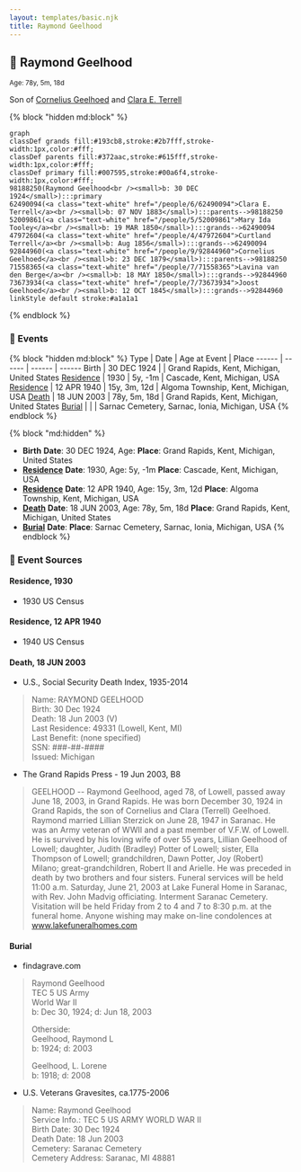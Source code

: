 ```yaml
---
layout: templates/basic.njk
title: Raymond Geelhood
---
```

## 🔵 Raymond Geelhood
<small>Age: 78y, 5m, 18d</small>

Son of [Cornelius Geelhoed](/people/9/92844960) and [Clara E. Terrell](/people/6/62490094)

{% block "hidden md:block" %}
```mermaid
graph
classDef grands fill:#193cb8,stroke:#2b7fff,stroke-width:1px,color:#fff;
classDef parents fill:#372aac,stroke:#615fff,stroke-width:1px,color:#fff;
classDef primary fill:#007595,stroke:#00a6f4,stroke-width:1px,color:#fff;
98188250(Raymond Geelhood<br /><small>b: 30 DEC 1924</small>):::primary
62490094(<a class="text-white" href="/people/6/62490094">Clara E. Terrell</a><br /><small>b: 07 NOV 1883</small>):::parents-->98188250
52009861(<a class="text-white" href="/people/5/52009861">Mary Ida Tooley</a><br /><small>b: 19 MAR 1850</small>):::grands-->62490094
47972604(<a class="text-white" href="/people/4/47972604">Curtland Terrell</a><br /><small>b: Aug 1856</small>):::grands-->62490094
92844960(<a class="text-white" href="/people/9/92844960">Cornelius Geelhoed</a><br /><small>b: 23 DEC 1879</small>):::parents-->98188250
71558365(<a class="text-white" href="/people/7/71558365">Lavina van den Berge</a><br /><small>b: 18 MAY 1850</small>):::grands-->92844960
73673934(<a class="text-white" href="/people/7/73673934">Joost Geelhoed</a><br /><small>b: 12 OCT 1845</small>):::grands-->92844960
linkStyle default stroke:#a1a1a1
```
{% endblock %}

### 📆 Events

{% block "hidden md:block" %}
Type | Date | Age at Event | Place
------ | ------ | ------ | ------
Birth | 30 DEC 1924 |  | Grand Rapids, Kent, Michigan, United States
[Residence](#event-event-0) | 1930 | 5y, -1m | Cascade, Kent, Michigan, USA
[Residence](#event-event-1) | 12 APR 1940 | 15y, 3m, 12d | Algoma Township, Kent, Michigan, USA
[Death](#event-event-5) | 18 JUN 2003 | 78y, 5m, 18d | Grand Rapids, Kent, Michigan, United States
[Burial](#event-event-6) |  |  | Sarnac Cemetery, Sarnac, Ionia, Michigan, USA
{% endblock %}

{% block "md:hidden" %}
- **Birth**
**Date**: 30 DEC 1924, Age:
**Place**: Grand Rapids, Kent, Michigan, United States
- **[Residence](#event-event-0)**
**Date**: 1930, Age: 5y, -1m
**Place**: Cascade, Kent, Michigan, USA
- **[Residence](#event-event-1)**
**Date**: 12 APR 1940, Age: 15y, 3m, 12d
**Place**: Algoma Township, Kent, Michigan, USA
- **[Death](#event-event-5)**
**Date**: 18 JUN 2003, Age: 78y, 5m, 18d
**Place**: Grand Rapids, Kent, Michigan, United States
- **[Burial](#event-event-6)**
**Date**:
**Place**: Sarnac Cemetery, Sarnac, Ionia, Michigan, USA
{% endblock %}

### 📰 Event Sources

#### <a id="event-event-0"></a> Residence, 1930
* 1930 US Census

#### <a id="event-event-1"></a> Residence, 12 APR 1940
* 1940 US Census

#### <a id="event-event-5"></a> Death, 18 JUN 2003
* U.S., Social Security Death Index, 1935-2014
>   
  > Name: RAYMOND GEELHOOD  
  > Birth: 30 Dec 1924  
  > Death: 18 Jun 2003 (V)  
  > Last Residence: 49331 (Lowell, Kent, MI)  
  > Last Benefit: (none specified)  
  > SSN: ###-##-####  
  > Issued: Michigan
* The Grand Rapids Press  - 19 Jun 2003, B8
>   
  > GEELHOOD -- Raymond Geelhood, aged 78, of Lowell, passed away June 18, 2003, in Grand Rapids. He was born December 30, 1924 in Grand Rapids, the son of Cornelius and Clara (Terrell) Geelhoed. Raymond married Lillian Sterzick on June 28, 1947 in Saranac. He was an Army veteran of WWII and a past member of V.F.W. of Lowell. He is survived by his loving wife of over 55 years, Lillian Geelhood of Lowell; daughter, Judith (Bradley) Potter of Lowell; sister, Ella Thompson of Lowell; grandchildren, Dawn Potter, Joy (Robert) Milano; great-grandchildren, Robert II and Arielle. He was preceded in death by two brothers and four sisters. Funeral services will be held 11:00 a.m. Saturday, June 21, 2003 at Lake Funeral Home in Saranac, with Rev. John Madvig officiating. Interment Saranac Cemetery. Visitation will be held Friday from 2 to 4 and 7 to 8:30 p.m. at the funeral home. Anyone wishing may make on-line condolences at www.lakefuneralhomes.com

#### <a id="event-event-6"></a> Burial
* findagrave.com
>   
  > Raymond Geelhood  
  > TEC 5 US Army  
  > World War II  
  > b: Dec 30, 1924; d: Jun 18, 2003  
  >   
  > Otherside:  
  > Geelhood, Raymond L  
  > b: 1924; d: 2003  
  >   
  > Geelhood, L. Lorene  
  > b: 1918; d: 2008
* U.S. Veterans Gravesites, ca.1775-2006
>   
  > Name: Raymond Geelhood  
  > Service Info.: TEC 5 US ARMY WORLD WAR II  
  > Birth Date: 30 Dec 1924  
  > Death Date: 18 Jun 2003  
  > Cemetery: Saranac Cemetery  
  > Cemetery Address: Saranac, MI 48881

